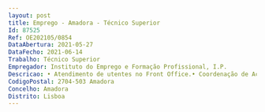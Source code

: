 ```yaml
--- 
layout: post
title: Emprego - Amadora - Técnico Superior
Id: 87525
Ref: OE202105/0854
DataAbertura: 2021-05-27
DataFecho: 2021-06-14
Trabalho: Técnico Superior
Empregador: Instituto do Emprego e Formação Profissional, I.P.
Descricao: • Atendimento de utentes no Front Office.• Coordenação de Ações de Formação Profissional nas diversas modalidades de formação   Coordenação de equipas técnico pedagógica e acompanhamento de formandos no âmbito do desenvolvimento do processo formativo.www.iefp.pt Mod. IEFP 9820 020• Constituição de grupos de formandos, e orientação profissional
CodigoPostal: 2704-503 Amadora
Concelho: Amadora
Distrito: Lisboa
--- 
```

